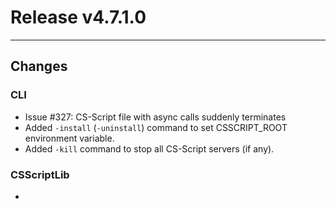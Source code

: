 # Release v4.7.1.0 

---

## Changes

### CLI

- Issue #327:  CS-Script file with async calls suddenly terminates
- Added `-install` (`-uninstall`) command to set CSSCRIPT_ROOT environment variable.   
- Added `-kill` command to stop all CS-Script servers (if any).   

### CSScriptLib

- <no changes>